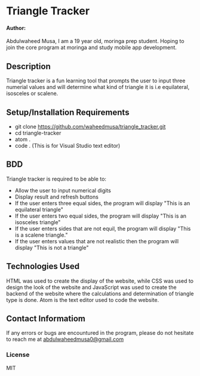 # Triangle Tracker
#### Author:
Abdulwaheed Musa, I am a 19 year old, moringa prep student. Hoping to join the core program at moringa and study mobile app development. 
## Description
Triangle tracker is a fun learning tool that prompts the user to input three numerial values and will determine what kind of triangle it is i.e equilateral, isosceles or scalene.
## Setup/Installation Requirements
* git clone https://github.com/waheedmusa/triangle_tracker.git
* cd triangle-tracker
* atom . 
* code . (This is for Visual Studio text editor)
## BDD
Triangle tracker is required to be able to:
* Allow the user to input numerical digits
* Display result and refresh buttons
* If the user enters three equal sides, the program will display "This is an equilateral triangle"
* If the user enters two equal sides, the program will display "This is an isosceles triangle"
* If the user enters sides that are not equil, the program will display "This is a scalene triangle."
* If the user enters values that are not realistic then the program will display "This is not a triangle"
## Technologies Used
HTML was used to create the display of the website, while CSS was used to design the look of the website and JavaScript was used to create the backend of the website where the calculations and determination of triangle type is done.
Atom is the text editor used to code the website. 
## Contact Informatiom
If any errors or bugs are encountured in the program, please do not hesitate to reach me at abdulwaheedmusa0@gmail.com
### License
MIT
  
